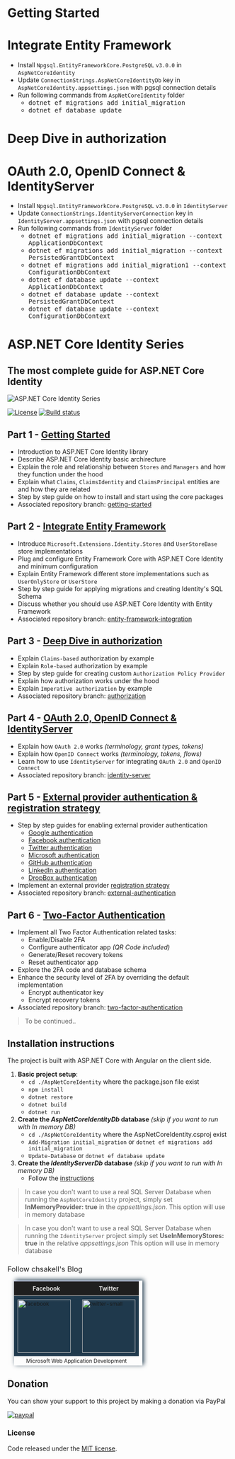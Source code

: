 # Getting Started

# Integrate Entity Framework
- Install `Npgsql.EntityFrameworkCore.PostgreSQL` `v3.0.0` in `AspNetCoreIdentity`
- Update `ConnectionStrings.AspNetCoreIdentityDb` key in `AspNetCoreIdentity.appsettings.json` with pgsql connection details
- Run following commands from `AspNetCoreIdentity` folder
	- <kbd>dotnet ef migrations add initial_migration<kbd>
	- <kbd>dotnet ef database update</kbd>

# Deep Dive in authorization

# OAuth 2.0, OpenID Connect & IdentityServer
- Install `Npgsql.EntityFrameworkCore.PostgreSQL` `v3.0.0` in `IdentityServer`
- Update `ConnectionStrings.IdentityServerConnection` key in `IdentityServer.appsettings.json` with pgsql connection details
- Run following commands from `IdentityServer` folder
    - <kbd>dotnet ef migrations add initial_migration --context ApplicationDbContext</kbd>
    - <kbd>dotnet ef migrations add initial_migration --context PersistedGrantDbContext</kbd>
    - <kbd>dotnet ef migrations add initial_migration1 --context ConfigurationDbContext</kbd>
    - <kbd>dotnet ef database update --context ApplicationDbContext</kbd>
    - <kbd>dotnet ef database update --context PersistedGrantDbContext</kbd>
    - <kbd>dotnet ef database update --context ConfigurationDbContext</kbd>

# ASP.NET Core Identity Series

## The most complete guide for ASP.NET Core Identity 

![ASP.NET Core Identity Series](https://chsakell.files.wordpress.com/2018/04/aspnet-core-identity-13.png)

[![License](https://img.shields.io/github/license/chsakell/aspnet-core-identity.svg)](https://github.com/chsakell/aspnet-core-identity/blob/master/LICENSE) [![Build status](https://ci.appveyor.com/api/projects/status/44f1gsf3quf0fbw2/branch/master?svg=true
)](https://ci.appveyor.com/project/chsakell/aspnet-core-identity)


## Part 1 - [Getting Started](http://chsakell.com/2018/04/28/asp-net-core-identity-series-getting-started)

* Introduction to ASP.NET Core Identity library
* Describe ASP.NET Core Identity basic archirecture
* Explain the role and relationship between `Stores` and `Managers` and how they function under the hood
* Explain what `Claims`, `ClaimsIdentity` and `ClaimsPrincipal` entities are and how they are related
* Step by step guide on how to install and start using the core packages
* Associated repository branch: [getting-started](https://github.com/chsakell/aspnet-core-identity/tree/getting-started)

## Part 2 - [Integrate Entity Framework](https://wp.me/p3mRWu-1i4)

* Introduce `Microsoft.Extensions.Identity.Stores` and `UserStoreBase` store implementations
* Plug and configure Entity Framework Core with ASP.NET Core Identity and minimum configuration
* Explain Entity Framework different store implementations such as `UserOnlyStore` or `UserStore`
* Step by step guide for applying migrations and creating Identity's SQL Schema
* Discuss whether you should use ASP.NET Core Identity with Entity Framework
* Associated repository branch: [entity-framework-integration](https://github.com/chsakell/aspnet-core-identity/tree/entity-framework-integration)

## Part 3 - [Deep Dive in authorization](https://wp.me/p3mRWu-1ik)

* Explain `Claims-based` authorization by example
* Explain `Role-based` authorization by example
* Step by step guide for creating custom `Authorization Policy Provider`
* Explain how authorization works under the hood
* Explain `Imperative authorization` by example
* Associated repository branch: [authorization](https://github.com/chsakell/aspnet-core-identity/tree/authorization)

## Part 4 - [OAuth 2.0, OpenID Connect & IdentityServer](https://wp.me/p3mRWu-1Ag)

* Explain how `OAuth 2.0` works *(terminology, grant types, tokens)*
* Explain how `OpenID Connect` works *(terminology, tokens, flows)*
* Learn how to use `IdentityServer` for integrating  `OAuth 2.0` and `OpenID Connect`
* Associated repository branch: [identity-server](https://github.com/chsakell/aspnet-core-identity/tree/identity-server)

## Part 5 - [External provider authentication & registration strategy](https://wp.me/p3mRWu-1Kq)

* Step by step guides for enabling external provider authentication
  *  [Google authentication](https://wp.me/p3mRWu-1Kq#google)
  *  [Facebook authentication](https://wp.me/p3mRWu-1Kq#facebook)
  *  [Twitter authentication](https://wp.me/p3mRWu-1Kq#twitter)
  *  [Microsoft authentication](https://wp.me/p3mRWu-1Kq#microsoft)
  *  [GitHub authentication](https://wp.me/p3mRWu-1Kq#github)
  *  [LinkedIn authentication](https://wp.me/p3mRWu-1Kq#linkedin)
  *  [DropBox authentication](https://wp.me/p3mRWu-1Kq#dropbox)
* Implement an external provider [registration strategy](https://wp.me/p3mRWu-1Kq#registration-strategy)
* Associated repository branch: [external-authentication](https://github.com/chsakell/aspnet-core-identity/tree/external-authentication)

## Part 6 - [Two-Factor Authentication](https://wp.me/p3mRWu-1Pe)

* Implement all Two Factor Authentication related tasks:
  *  Enable/Disable 2FA
  *  Configure authenticator app *(QR Code included)*
  *  Generate/Reset recovery tokens
  *  Reset authenticator app
* Explore the 2FA code and database schema
* Enhance the security level of 2FA by overriding the default implementation
  *  Encrypt authenticator key
  *  Encrypt recovery tokens
* Associated repository branch: [two-factor-authentication](https://github.com/chsakell/aspnet-core-identity/tree/two-factor-authentication)

> To be continued..

## Installation instructions

The project is built with ASP.NET Core with Angular on the client side. 
1. **Basic project setup**:
    * `cd ./AspNetCoreIdentity` where the package.json file exist
    * `npm install`
    * `dotnet restore`
    * `dotnet build`
    * `dotnet run`
2. **Create the *AspNetCoreIdentityDb* database** *(skip if you want to run with In memory DB)*
    * `cd ./AspNetCoreIdentity` where the AspNetCoreIdentity.csproj exist
    * `Add-Migration initial_migration` or `dotnet ef migrations add initial_migration`
    * `Update-Database` or `dotnet ef database update`
3. **Create the *IdentityServerDb* database** *(skip if you want to run with In memory DB)*
    * Follow the [instructions](https://github.com/chsakell/aspnet-core-identity/blob/master/IdentityServer/Data/instructions.md)

> In case you don't want to use a real SQL Server Database when running the `AspNetCoreIdentity` project, simply set **InMemoryProvider: true** in the *appsettings.json*. This option will use in memory database

> In case you don't want to use a real SQL Server Database when running the `IdentityServer` project simply set **UseInMemoryStores: true** in the relative *appsettings.json* This option will use in memory database

<h3 style="font-weight:normal;">Follow chsakell's Blog</h3>
<table id="gradient-style" style="box-shadow:3px -2px 10px #1F394C;font-size:12px;margin:15px;width:290px;text-align:left;border-collapse:collapse;" summary="">
<thead>
<tr>
<th style="width:130px;font-size:13px;font-weight:bold;padding:8px;background:#1F1F1F repeat-x;border-top:2px solid #d3ddff;border-bottom:1px solid #fff;color:#E0E0E0;" align="center" scope="col">Facebook</th>
<th style="font-size:13px;font-weight:bold;padding:8px;background:#1F1F1F repeat-x;border-top:2px solid #d3ddff;border-bottom:1px solid #fff;color:#E0E0E0;" align="center" scope="col">Twitter</th>
</tr>
</thead>
<tfoot>
<tr>
<td colspan="4" style="text-align:center;">Microsoft Web Application Development</td>
</tr>
</tfoot>
<tbody>
<tr>
<td style="padding:8px;border-bottom:1px solid #fff;color:#FFA500;border-top:1px solid #fff;background:#1F394C repeat-x;">
<a href="https://www.facebook.com/chsakells.blog" target="_blank"><img src="https://chsakell.files.wordpress.com/2015/08/facebook.png?w=120&amp;h=120&amp;crop=1" alt="facebook" width="120" height="120" class="alignnone size-opti-archive wp-image-3578"></a>
</td>
<td style="padding:8px;border-bottom:1px solid #fff;color:#FFA500;border-top:1px solid #fff;background:#1F394C repeat-x;">
<a href="https://twitter.com/chsakellsBlog" target="_blank"><img src="https://chsakell.files.wordpress.com/2015/08/twitter-small.png?w=120&amp;h=120&amp;crop=1" alt="twitter-small" width="120" height="120" class="alignnone size-opti-archive wp-image-3583"></a>
</td>
</tr>
</tbody>
</table>

## Donation ##
You can show your support to this project by making a donation via PayPal

[![paypal](https://www.paypalobjects.com/en_US/i/btn/btn_donateCC_LG.gif)](https://www.paypal.com/cgi-bin/webscr?cmd=_donations&business=SQK68T4HX9H56&currency_code=EUR&source=url)

<h3>License</h3>
Code released under the <a href="https://github.com/chsakell/aspnet-core-identity/blob/master/LICENSE" target="_blank"> MIT license</a>.
